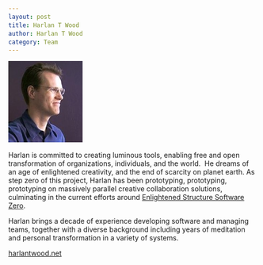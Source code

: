 ```yaml
--- 
layout: post
title: Harlan T Wood
author: Harlan T Wood
category: Team
---
```


<img width="150" height="164" src="/IMG/harlan.jpg" class="thumbnail-post alignleft wp-post-image" alt="Harlan T Wood" title="Harlan T Wood" />	
		
Harlan is committed to creating luminous tools, enabling free and open transformation of organizations, individuals, and the world.  He dreams of an age of enlightened creativity, and the end of scarcity on planet earth.  As step zero of this project, Harlan has been prototyping, prototyping, prototyping on massively parallel creative collaboration solutions, culminating in the current efforts around [Enlightened Structure Software Zero][].  

Harlan brings a decade of experience developing software and managing teams, together with a diverse background including years of meditation and personal transformation in a variety of systems. 

<a class="readmore" href="http://www.harlantwood.net" target="_blank"><span>harlantwood.net</span></a>



[Enlightened Structure Software Zero]: /Software_Zero